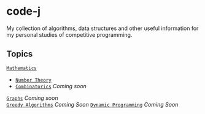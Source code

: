 # code-j

My collection of algorithms, data structures and other useful information for my personal studies of competitive programming. 

## Topics

[`Mathematics`](/math)  
  - [`Number Theory`](/math/number_theory)  
  - [`Combinatorics`](/math/combinatorics) *Coming soon*
  
[`Graphs`]() *Coming soon*  
[`Greedy Algorithms`]() *Coming Soon*
[`Dynamic Programming`]() *Coming Soon*
